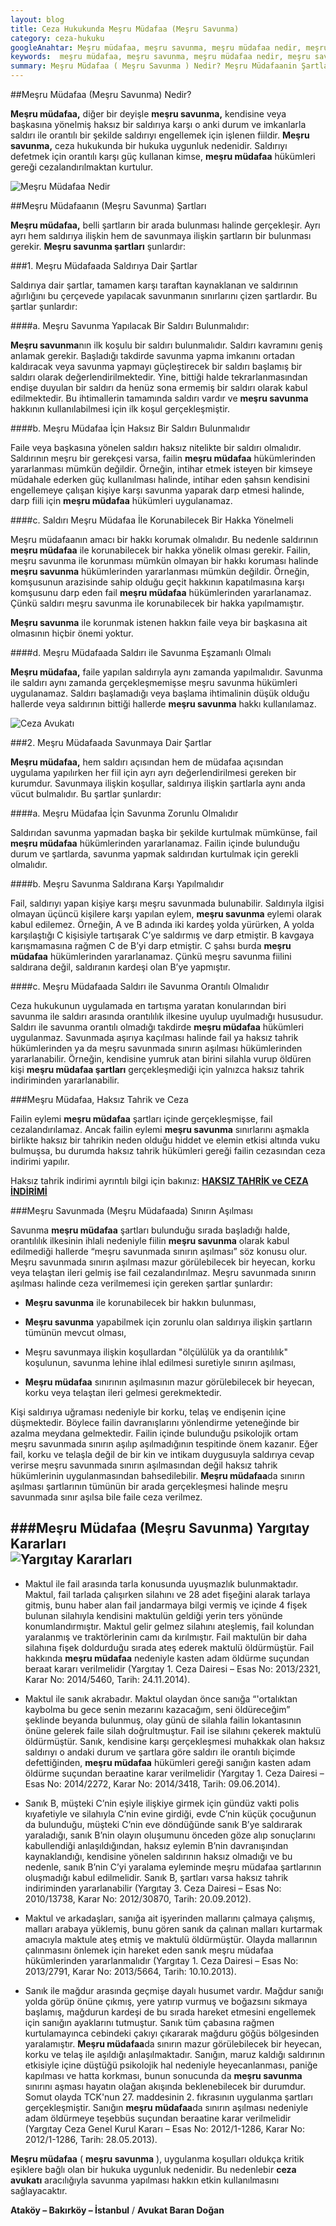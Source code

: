 ```yaml
---
layout: blog
title: Ceza Hukukunda Meşru Müdafaa (Meşru Savunma)
category: ceza-hukuku
googleAnahtar: Meşru müdafaa, meşru savunma, meşru müdafaa nedir, meşru savunma nedir, Ceza avukatı, avukat, ağır ceza avukatı, ataköy avukat, bakırköy avukat, istanbul avukat
keywords:  meşru müdafaa, meşru savunma, meşru müdafaa nedir, meşru savunma nedir, meşru savunmada sınırın aşılması, Ceza avukatı, avukat, ağır ceza avukatı, ataköy avukat, bakırköy avukat, istanbul avukat
summary: Meşru Müdafaa ( Meşru Savunma ) Nedir? Meşru Müdafaanin Şartları, Meşru Savunmada Saldırıya İlişkin Şartlar, Meşru Müdafaanın Savunmaya İlişkin Şartları, Meşru Müdafaada Sınırın Aşılması, Meşru Savunmaya İlişkin Yargıtay Kararları
---
```


##Meşru Müdafaa (Meşru Savunma) Nedir?

**Meşru müdafaa,** diğer bir deyişle **meşru savunma,** kendisine veya başkasına yönelmiş haksız bir saldırıya karşı o anki durum ve imkanlarla saldırı ile orantılı bir şekilde saldırıyı engellemek için işlenen fiildir. **Meşru savunma,** ceza hukukunda bir hukuka uygunluk nedenidir. Saldırıyı defetmek için orantılı karşı güç kullanan kimse, **meşru müdafaa** hükümleri gereği cezalandırılmaktan kurtulur.

![Meşru Müdafaa Nedir](https://camo.githubusercontent.com/f78542260f980013c33dc9c37f5069703784fdcf/687474703a2f2f692e68697a6c69726573696d2e636f6d2f6e677a424c522e6a7067 "Meşru Müdafaa")

##Meşru Müdafaanın (Meşru Savunma) Şartları

**Meşru müdafaa,** belli şartların bir arada bulunması halinde gerçekleşir. Ayrı ayrı hem saldırıya ilişkin hem de savunmaya ilişkin şartların bir bulunması gerekir. **Meşru savunma şartları** şunlardır: 

###1. Meşru Müdafaada Saldırıya Dair Şartlar

Saldırıya dair şartlar,  tamamen karşı taraftan kaynaklanan ve saldırının ağırlığını bu çerçevede yapılacak savunmanın sınırlarını çizen şartlardır. Bu şartlar şunlardır:

####a. Meşru Savunma Yapılacak Bir Saldırı Bulunmalıdır: 				

**Meşru savunma**nın ilk koşulu bir saldırı bulunmalıdır. Saldırı kavramını geniş anlamak gerekir. Başladığı takdirde savunma yapma imkanını ortadan kaldıracak veya savunma yapmayı güçleştirecek bir saldırı başlamış bir saldırı olarak değerlendirilmektedir. Yine, bittiği halde tekrarlanmasından endişe duyulan bir saldırı da henüz sona ermemiş bir saldırı olarak kabul edilmektedir.  Bu ihtimallerin tamamında saldırı vardır ve **meşru savunma** hakkının kullanılabilmesi için ilk koşul gerçekleşmiştir.

####b. Meşru Müdafaa İçin Haksız Bir Saldırı Bulunmalıdır					

Faile veya başkasına yönelen saldırı haksız nitelikte bir saldırı olmalıdır. Saldırının meşru bir gerekçesi varsa, failin **meşru müdafaa** hükümlerinden yararlanması mümkün değildir. Örneğin, intihar etmek isteyen bir kimseye müdahale ederken güç kullanılması halinde, intihar eden şahsın kendisini engellemeye çalışan kişiye karşı savunma yaparak darp etmesi halinde, darp fiili için **meşru müdafaa**  hükümleri uygulanamaz.

####c. Saldırı Meşru Müdafaa İle Korunabilecek Bir Hakka Yönelmeli						

Meşru müdafaanın amacı bir hakkı korumak olmalıdır. Bu nedenle saldırının **meşru müdafaa** ile korunabilecek bir hakka yönelik olması gerekir. Failin, meşru savunma ile korunması mümkün olmayan bir hakkı koruması halinde **meşru savunma** hükümlerinden yararlanması mümkün değildir. Örneğin, komşusunun arazisinde sahip olduğu geçit hakkının kapatılmasına karşı komşusunu darp eden fail **meşru müdafaa** hükümlerinden yararlanamaz. Çünkü saldırı meşru savunma ile korunabilecek bir hakka yapılmamıştır.

**Meşru savunma** ile korunmak istenen hakkın faile veya bir başkasına ait olmasının hiçbir önemi yoktur.

####d. Meşru Müdafaada Saldırı ile Savunma Eşzamanlı Olmalı

**Meşru müdafaa,** faile yapılan saldırıyla aynı zamanda yapılmalıdır. Savunma ile saldırı aynı zamanda gerçekleşmemişse meşru savunma hükümleri uygulanamaz. Saldırı başlamadığı veya başlama ihtimalinin düşük olduğu hallerde veya saldırının bittiği hallerde **meşru savunma** hakkı kullanılamaz.

![Ceza Avukatı](https://camo.githubusercontent.com/8e6844eee95c2b512eb8204036b19b5a0041c0e7/687474703a2f2f692e68697a6c69726573696d2e636f6d2f32356b36384e2e6a7067 "Ceza Avukatı")



###2. Meşru Müdafaada Savunmaya Dair Şartlar

**Meşru müdafaa,** hem saldırı açısından hem de müdafaa açısından uygulama yapılırken her fiil için ayrı ayrı değerlendirilmesi gereken bir kurumdur. Savunmaya ilişkin koşullar, saldırıya ilişkin şartlarla aynı anda vücut bulmalıdır. Bu şartlar şunlardır:

####a. Meşru Müdafaa İçin Savunma Zorunlu Olmalıdır

Saldırıdan savunma yapmadan başka bir şekilde kurtulmak mümkünse, fail **meşru müdafaa** hükümlerinden yararlanamaz. Failin içinde bulunduğu durum ve şartlarda,  savunma yapmak saldırıdan kurtulmak için gerekli olmalıdır.

####b. Meşru Savunma Saldırana Karşı Yapılmalıdır

Fail, saldırıyı yapan kişiye karşı meşru savunmada bulunabilir. Saldırıyla ilgisi olmayan üçüncü kişilere karşı yapılan eylem, **meşru savunma** eylemi olarak kabul edilemez. Örneğin, A ve B adında iki kardeş yolda yürürken, A yolda karşılaştığı C kişisiyle tartışarak C’ye saldırmış ve darp etmiştir. B kavgaya karışmamasına rağmen C de  B’yi darp etmiştir. C şahsı burda **meşru müdafaa** hükümlerinden yararlanamaz. Çünkü meşru savunma fiilini saldırana değil, saldıranın kardeşi olan B’ye yapmıştır.

####c. Meşru Müdafaada Saldırı ile Savunma Orantılı Olmalıdır

Ceza hukukunun uygulamada en tartışma yaratan konularından biri savunma ile saldırı arasında orantılılık ilkesine uyulup uyulmadığı hususudur. Saldırı ile savunma orantılı olmadığı takdirde **meşru müdafaa** hükümleri uygulanmaz. Savunmada aşırıya kaçılması halinde fail ya haksız tahrik hükümlerinden ya da meşru savunmada sınırın aşılması hükümlerinden yararlanabilir. Örneğin, kendisine yumruk atan birini silahla vurup öldüren kişi **meşru müdafaa şartları** gerçekleşmediği için yalnızca haksız tahrik indiriminden yararlanabilir. 

###Meşru Müdafaa, Haksız Tahrik ve Ceza

Failin eylemi **meşru müdafaa** şartları içinde gerçekleşmişse, fail cezalandırılamaz. Ancak failin eylemi **meşru savunma** sınırlarını aşmakla birlikte haksız bir tahrikin neden olduğu hiddet ve elemin etkisi altında vuku bulmuşsa, bu durumda haksız tahrik hükümleri gereği failin cezasından ceza indirimi yapılır.

Haksız tahrik indirimi ayrıntılı bilgi için bakınız: [**HAKSIZ TAHRİK ve CEZA İNDİRİMİ**](http://barandogan.av.tr/blog/ceza-hukuku/haksiz-tahrik-indirimi-nedir.html)


###Meşru Savunmada (Meşru Müdafaada) Sınırın Aşılması

Savunma **meşru müdafaa** şartları bulunduğu sırada başladığı halde, orantılılık ilkesinin ihlali nedeniyle fiilin **meşru savunma** olarak kabul edilmediği hallerde “meşru savunmada sınırın aşılması” söz konusu olur. Meşru savunmada sınırın aşılması mazur görülebilecek bir heyecan, korku veya telaştan ileri gelmiş ise fail cezalandırılmaz. Meşru savunmada sınırın aşılması halinde ceza verilmemesi için gereken şartlar şunlardır:

*	**Meşru savunma** ile korunabilecek bir hakkın bulunması,

*	**Meşru savunma** yapabilmek için zorunlu olan saldırıya ilişkin şartların tümünün mevcut olması,

*	Meşru savunmaya ilişkin koşullardan "ölçülülük ya da orantılılık" koşulunun, savunma lehine ihlal edilmesi suretiyle sınırın aşılması,

* **Meşru müdafaa** sınırının aşılmasının mazur görülebilecek bir heyecan, korku veya telaştan ileri gelmesi gerekmektedir.

Kişi saldırıya uğraması nedeniyle bir korku, telaş ve endişenin içine düşmektedir. Böylece failin davranışlarını yönlendirme yeteneğinde bir azalma meydana gelmektedir. Failin içinde bulunduğu psikolojik ortam meşru savunmada sınırın aşılıp aşılmadığının tespitinde önem kazanır. Eğer fail, korku ve telaşla değil de bir kin ve intikam duygusuyla saldırıya cevap verirse meşru savunmada sınırın aşılmasından değil haksız tahrik hükümlerinin uygulanmasından bahsedilebilir. 
**Meşru müdafaa**da sınırın aşılması şartlarının tümünün bir arada gerçekleşmesi halinde meşru savunmada sınır aşılsa bile faile ceza verilmez.

###Meşru Müdafaa (Meşru Savunma) Yargıtay Kararları         
![Yargıtay Kararları](https://camo.githubusercontent.com/2be050aa667abd3bc8a34e3fc9904851c84d4105/687474703a2f2f692e68697a6c69726573696d2e636f6d2f5a5672796e612e6a7067 "Meşru Müdafaa Yargıtay Kararları")
---

* Maktul ile fail arasında tarla konusunda uyuşmazlık bulunmaktadır. Maktul, fail tarlada çalışırken silahını ve 28 adet fişeğini alarak  tarlaya gitmiş, bunu haber alan fail jandarmaya bilgi vermiş ve içinde 4 fişek bulunan silahıyla kendisini maktulün geldiği yerin ters yönünde konumlandırmıştır. Maktul gelir gelmez silahını ateşlemiş, fail kolundan yaralanmış ve traktörlerinin camı da kırılmıştır. Fail maktulün bir daha silahına fişek doldurduğu sırada ateş ederek maktulü öldürmüştür. Fail hakkında **meşru müdafaa** nedeniyle kasten adam öldürme suçundan beraat kararı verilmelidir (Yargıtay 1. Ceza Dairesi – Esas No: 2013/2321,  Karar No: 2014/5460, Tarih: 24.11.2014).


* Maktul ile sanık akrabadır. Maktul olaydan önce sanığa “'ortalıktan kaybolma bu gece senin mezarını kazacağım, seni öldüreceğim” şeklinde beyanda bulunmuş, olay günü de silahla failin lokantasının önüne gelerek faile silah doğrultmuştur. Fail ise silahını çekerek maktulü öldürmüştür. Sanık, kendisine karşı gerçekleşmesi muhakkak olan haksız saldırıyı o andaki durum ve şartlara göre saldırı ile orantılı biçimde defettiğinden, **meşru müdafaa** hükümleri gereği sanığın kasten adam öldürme suçundan beraatine karar verilmelidir (Yargıtay 1. Ceza Dairesi – Esas No: 2014/2272,  Karar No: 2014/3418, Tarih: 09.06.2014).

* Sanık B, müşteki C’nin eşiyle ilişkiye girmek için gündüz vakti polis kıyafetiyle ve silahıyla C’nin evine girdiği, evde C’nin küçük çocuğunun da bulunduğu, müşteki C’nin eve döndüğünde sanık B’ye saldırarak yaraladığı, sanık B’nin olayın oluşumunu önceden göze alıp sonuçlarını kabullendiği anlaşıldığından, haksız eylemin B’nin davranışından kaynaklandığı, kendisine yönelen saldırının haksız olmadığı ve bu nedenle, sanık B’nin C’yi yaralama eyleminde meşru müdafaa şartlarının oluşmadığı kabul edilmelidir. Sanık B, şartları varsa haksız tahrik indiriminden yararlanabilir (Yargıtay 3. Ceza Dairesi – Esas No: 2010/13738,  Karar No: 2012/30870, Tarih: 20.09.2012).

* Maktul ve arkadaşları, sanığa ait işyerinden mallarını çalmaya çalışmış, malları arabaya yüklemiş, bunu gören sanık da çalınan malları kurtarmak amacıyla maktule ateş etmiş ve maktulü öldürmüştür. Olayda mallarının çalınmasını önlemek için hareket eden sanık meşru müdafaa hükümlerinden yararlanmalıdır (Yargıtay 1. Ceza Dairesi – Esas No: 2013/2791,  Karar No: 2013/5664, Tarih: 10.10.2013).

* Sanık ile mağdur arasında geçmişe dayalı husumet vardır. Mağdur sanığı yolda görüp önüne çıkmış, yere yatırıp vurmuş ve boğazsını sıkmaya başlamış, mağdurun kardeşi de bu sırada hareket etmesini engellemek için sanığın ayaklarını tutmuştur. Sanık tüm çabasına rağmen kurtulamayınca cebindeki çakıyı çıkararak mağduru göğüs bölgesinden yaralamıştır. **Meşru müdafaa**da sınırın mazur görülebilecek bir heyecan, korku ve telaş ile aşıldığı anlaşılmaktadır. Sanığın, maruz kaldığı saldırının etkisiyle içine düştüğü psikolojik hal nedeniyle heyecanlanması, paniğe kapılması ve hatta korkması, bunun sonucunda da **meşru savunma** sınırını aşması hayatın olağan akışında beklenebilecek bir durumdur. Somut olayda TCK'nun 27. maddesinin 2. fıkrasının uygulanma şartları gerçekleşmiştir. Sanığın **meşru müdafaa**da sınırın aşılması nedeniyle adam öldürmeye teşebbüs suçundan beraatine karar verilmelidir (Yargıtay Ceza Genel Kurul Kararı – Esas No: 2012/1-1286,  Karar No: 2012/1-1286, Tarih: 28.05.2013).

**Meşru müdafaa** ( **meşru savunma** ), uygulanma koşulları oldukça kritik eşiklere bağlı olan bir hukuka uygunluk nedenidir. Bu nedenlebir **ceza avukatı** aracılığıyla savunma yapılması hakkın etkin kullanılmasını sağlayacaktır.

**Ataköy – Bakırköy – İstanbul** / **Avukat Baran Doğan**
